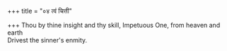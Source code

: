 +++
title = "०४ त्वं चित्ती"

+++
Thou by thine insight and thy skill, Impetuous One, from heaven and earth  
     Drivest the sinner's enmity.